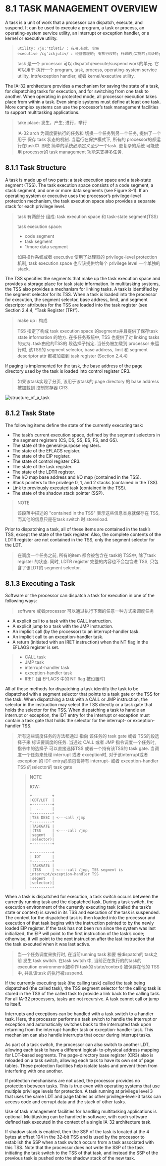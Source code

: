 # 8.1 TASK MANAGEMENT OVERVIEW

A task is a unit of work that a processor can dispatch, execute, and suspend.
It can be used to execute a program, a task or process, an operating-system
service utility, an interrupt or exception handler, or a kernel or executive
utility.

> ```
> utility: /juːˈtɪləti/ : 有用,有效, 实用
> executive /ɛgˈzɛkjutɪv/ : 经营管理的; 有执行权的; 行政的;实施的;高级的;
> ```
>
> task 是一个 processor 可以 dispatch/execute/suspend work的单元. 它可以用于
> 执行一个 program, task, process, operating-system service utility, intr/exception
> handler, 或者 kernel/executive utility.

The IA-32 architecture provides a mechanism for saving the state of a task, for
dispatching tasks for execution, and for switching from one task to another.
When operating in protected mode, all processor execution takes place from
within a task. Even simple systems must define at least one task. More complex
systems can use the processor’s task management facilities to support
multitasking applications.

> take place:  发生，产生; 进行，举行
>
> IA-32 arch 为调度要执行的任务和 切换一个任务到另一个任务, 提供了一个用于 保存
> task 状态的机制. 当运行在保护模式下, 所有的 processor的都运行在task中. 即使
> 简单的系统必须定义至少一个task. 更复杂的系统 可能使用 processor的 task management
> 功能来支持多任务.

## 8.1.1 Task Structure

A task is made up of two parts: a task execution space and a task-state segment
(TSS). The task execution space consists of a code segment, a stack segment,
and one or more data segments (see Figure 8-1). If an operating system or
executive uses the processor’s privilege-level protection mechanism, the task
execution space also provides a separate stack for each privilege level.

> task 有两部分 组成: task execution space 和 task-state segment(TSS)
>
> task execution space:
>   * code segment
>   * task segment
>   * 1/more data segment
>
> 如果操作系统或者 executive 使用了处理器的 privilege-level protection 机制,
> task execution space 也应该提供给每个 privilege level 一个单独的stack.

The TSS specifies the segments that make up the task execution space and
provides a storage place for task state information. In multitasking systems,
the TSS also provides a mechanism for linking tasks. A task is identified by
the segment selector for its TSS. When a task is loaded into the processor for
execution, the segment selector, base address, limit, and segment descriptor
attributes for the TSS are loaded into the task register (see Section 2.4.4,
“Task Register (TR)”).

> make up : 构成
>
> TSS 指定了构成 task execution space 的segments并且提供了保存task state information
> 的地方. 在多任务系统中, TSS 也提供了对 linking tasks的支持. task由他的TSS的
> 段选择子指定. 当任务被加载到 processor 来运行时, 该TSS的 segment selector, base 
> address, limit 和 segment descriptor attr 都被加载到 task register (Section 2.4.4)

If paging is implemented for the task, the base address of the page directory
used by the task is loaded into control register CR3.

> 如果该task实现了分页, 该用于该task的 page directory 的 base address 被加载到 控制寄存器
> CR3.

![structure_of_a_task](pic/structure_of_a_task.png)

## 8.1.2 Task State

The following items define the state of the currently executing task:

* The task’s current execution space, defined by the segment selectors in the
  segment registers (CS, DS, SS, ES, FS, and GS).
* The state of the general-purpose registers.
* The state of the EFLAGS register.
* The state of the EIP register.
* The state of control register CR3.
* The state of the task register.
* The state of the LDTR register.
* The I/O map base address and I/O map (contained in the TSS).
* Stack pointers to the privilege 0, 1, and 2 stacks (contained in the TSS).
* Link to previously executed task (contained in the TSS).
* The state of the shadow stack pointer (SSP).

> NOTE
>
> 该段落中描述的 "contained in the TSS" 表示这些信息本身就保存在 TSS,
> 而其他的信息只是在task switch 时 store/load.

Prior to dispatching a task, all of these items are contained in the task’s
TSS, except the state of the task register. Also, the complete contents of the
LDTR register are not contained in the TSS, only the segment selector for the
LDT.

> 在调度一个任务之前, 所有的item 都会被包含在 task的 TSS中, 除了task register 
> 的状态. 同时, LDTR register 完整的内容也不会包含进 TSS, 只包含了该LDT的 segment
> selector.

## 8.1.3 Executing a Task

Software or the processor can dispatch a task for execution in one of the
following ways:

> software 或者processor 可以通过执行下面的任意一种方式来调度任务

* A explicit call to a task with the CALL instruction.
* A explicit jump to a task with the JMP instruction.
* An implicit call (by the processor) to an interrupt-handler task.
* An implicit call to an exception-handler task.
* A return (initiated with an IRET instruction) when the NT flag in the EFLAGS
  register is set.

> * CALL task
> * JMP task
> * interrupt-handler task
> * exception-handler task
> * IRET (当 EFLAGS 中的 NT flag 被设置时)

All of these methods for dispatching a task identify the task to be dispatched
with a segment selector that points to a task gate or the TSS for the task.
When dispatching a task with a CALL or JMP instruction, the selector in the
instruction may select the TSS directly or a task gate that holds the selector
for the TSS. When dispatching a task to handle an interrupt or exception, the
IDT entry for the interrupt or exception must contain a task gate that holds
the selector for the interrupt- or exception-handler TSS.

> 所有这些调度任务的方法都通过 指向 该任务的 task gate 或者 TSS的段选择子来
> 标识要调度的任务. 当通过 CALL 或者 JMP 指令调度一个任务时, 指令中的选择子
> 可以直接选择TSS 或者一个持有该TSS的 task gate. 当调度一个任务来处理 interrupt
> 或者 exception时, 对于该interrupt或者 exception 的 IDT entry必须包含持有
> interrupt- 或者 exception-handler TSS 的selector的 task gate
>
> > NOTE
> >
> > IOW:
> > ```
> > +---------+
> > |GDT/LDT  |
> > +---------+
> > |  ...    |
> > +---------+
> > |TSS DESC | <---call /jmp
> > +---------+
> > |TASKGATE |
> > |(TSS     | <----call /jmp
> > |segent   |
> > |selector)|
> > +---------+
> >
> > +---------+
> > | IDT     |
> > +---------+
> > |TASKGATE |
> > |(TSS     | <----call /jmp, TSS segment is interrupt/exception-handler TSS
> > |segent   |
> > |selector)|
> > +---------+
> > ```

When a task is dispatched for execution, a task switch occurs between the
currently running task and the dispatched task. During a task switch, the
execution environment of the currently executing task (called the task’s state
or context) is saved in its TSS and execution of the task is suspended. The
context for the dispatched task is then loaded into the processor and execution
of that task begins with the instruction pointed to by the newly loaded EIP
register. If the task has not been run since the system was last initialized,
the EIP will point to the first instruction of the task’s code; otherwise, it
will point to the next instruction after the last instruction that the task
executed when it was last active.

> 当一个任务调度来执行时, 在当前running task 和要 被dispatch的 task之前
> 发生 task switch. 在task switch 中, 当前正在执行的的task的 execution
> environment(被称作 task的 state/context) 被保存在他的 TSS 中, 并且该task
> 的执行被suspend. 

If the currently executing task (the calling task) called the task being
dispatched (the called task), the TSS segment selector for the calling task is
stored in the TSS of the called task to provide a link back to the calling
task. For all IA-32 processors, tasks are not recursive. A task cannot call or
jump to itself.

Interrupts and exceptions can be handled with a task switch to a handler task.
Here, the processor performs a task switch to handle the interrupt or exception
and automatically switches back to the interrupted task upon returning from the
interrupt-handler task or exception-handler task. This mechanism can also
handle interrupts that occur during interrupt tasks.

As part of a task switch, the processor can also switch to another LDT,
allowing each task to have a different logical- to-physical address mapping for
LDT-based segments. The page-directory base register (CR3) also is reloaded on
a task switch, allowing each task to have its own set of page tables. These
protection facilities help isolate tasks and prevent them from interfering with
one another.

If protection mechanisms are not used, the processor provides no protection
between tasks. This is true even with operating systems that use multiple
privilege levels for protection. A task running at privilege level 3 that uses
the same LDT and page tables as other privilege-level-3 tasks can access code
and corrupt data and the stack of other tasks.

Use of task management facilities for handling multitasking applications is
optional. Multitasking can be handled in software, with each software defined
task executed in the context of a single IA-32 architecture task.

If shadow stack is enabled, then the SSP of the task is located at the 4 bytes
at offset 104 in the 32-bit TSS and is used by the processor to establish the
SSP when a task switch occurs from a task associated with this TSS. Note that
the processor does not write the SSP of the task initiating the task switch to
the TSS of that task, and instead the SSP of the previous task is pushed onto
the shadow stack of the new task.
